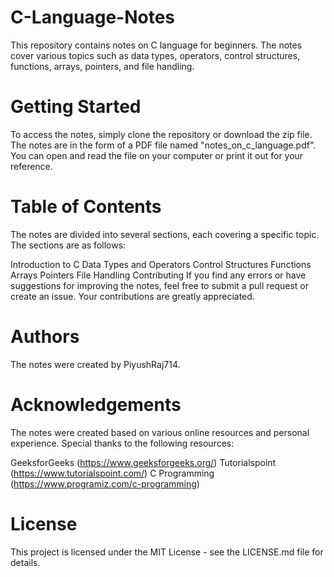 # C-Language-Notes

This repository contains notes on C language for beginners. The notes cover various topics such as data types, operators, control structures, functions, arrays, pointers, and file handling.

# Getting Started
To access the notes, simply clone the repository or download the zip file. The notes are in the form of a PDF file named "notes_on_c_language.pdf". You can open and read the file on your computer or print it out for your reference.

# Table of Contents
The notes are divided into several sections, each covering a specific topic. The sections are as follows:

Introduction to C
Data Types and Operators
Control Structures
Functions
Arrays
Pointers
File Handling
Contributing
If you find any errors or have suggestions for improving the notes, feel free to submit a pull request or create an issue. Your contributions are greatly appreciated.

# Authors
The notes were created by PiyushRaj714.

# Acknowledgements
The notes were created based on various online resources and personal experience. Special thanks to the following resources:

GeeksforGeeks (https://www.geeksforgeeks.org/)
Tutorialspoint (https://www.tutorialspoint.com/)
C Programming (https://www.programiz.com/c-programming)

# License
This project is licensed under the MIT License - see the LICENSE.md file for details.
